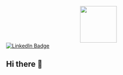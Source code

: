 <div id="header" align="center">
  <img src="https://i.giphy.com/media/v1.Y2lkPTc5MGI3NjExcXM1NzQ1amczc3VmbmZpbTI0NG05aDN0aHI0czJ5YXFnZG5ldGQ5NyZlcD12MV9pbnRlcm5hbF9naWZfYnlfaWQmY3Q9Zw/orazSTvHzNyJa/giphy.gif" width="100"/>
</div>

<div>
  <a href="www.linkedin.com/in/ayana-lopez-7a048a268">
  <img alt="LinkedIn Badge" src="https://img.shields.io/badge/LinkedIn-lavender?style=for-the-badge&logoColor=E6E6FA">
  </a>
</div>

## Hi there 👋

<!--
**VirusGl0wBee/VirusGl0wBee** is a ✨ _special_ ✨ repository because its `README.md` (this file) appears on your GitHub profile.

Here are some ideas to get you started:

- 🔭 I’m currently working on ...
- 🌱 I’m currently learning ...
- 👯 I’m looking to collaborate on ...
- 🤔 I’m looking for help with ...
- 💬 Ask me about ...
- 📫 How to reach me: ...
- 😄 Pronouns: ...
- ⚡ Fun fact: ...
-->
